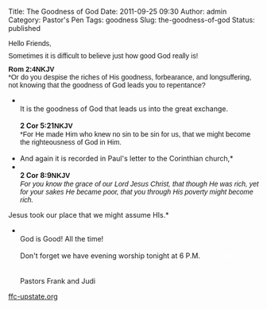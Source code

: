 Title: The Goodness of God
Date: 2011-09-25 09:30
Author: admin
Category: Pastor's Pen
Tags: goodness
Slug: the-goodness-of-god
Status: published

<span style="font-family: Arial;">Hello Friends,  
<small><small><small> </small></small></small>  
Sometimes it is difficult to believe just how good God really is!  
<small><small> </small></small>  
**Rom 2:4**</span>**<span style="font-family: Arial;">NKJV</span>**  
<span style="font-family: Arial;">*Or do you despise the riches of His
goodness, forbearance, and longsuffering, not knowing that the goodness
of God leads you to repentance?  
* <small><small><small> </small></small></small>  
It is the goodness of God that leads us into the great exchange.  
<small><small> </small></small>  
**2 Cor 5:21**</span>**<span style="font-family: Arial;">NKJV</span>**  
<span style="font-family: Arial;">*For He made Him who knew no sin to
be sin for us, that we might become the righteousness of God in Him.  
<small><small> </small></small>  
* And again it is recorded in Paul's letter to the Corinthian church,*  
* <small><small> </small></small>  
**2 Cor 8:9**</span>**<span style="font-family: Arial;">NKJV</span>**  
<span style="font-family: Arial;"><em>For you know the grace of our
Lord Jesus Christ, that though He was rich, yet for your sakes He became
poor, that you through His poverty might become rich.

</em>Jesus took our place that we might assume HIs.*  
* <small><small> </small></small>  
God is Good! All the time!  
<small><small> </small></small>  
Don't forget we have evening worship tonight at 6 P.M. <span
style="color: #ffffff;">Don't you miss it!</span>  
<small><small> </small></small>  
Pastors Frank and Judi  

[ffc-upstate.org](https://mail.tsbrass.com/gw/webacc/80cf85bf1bb3c425b06dcc4fa476a2b6786f961f/GWAP/HREF/ffc-upstate.org)

</span>
